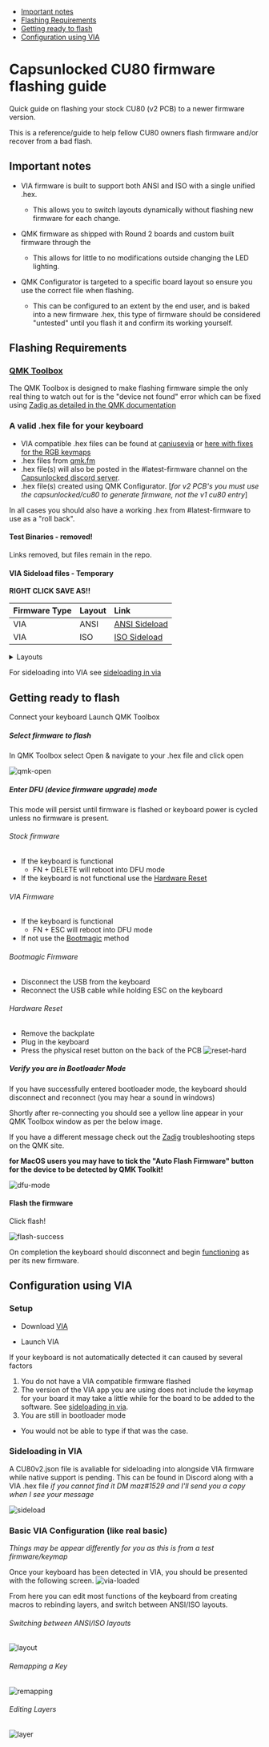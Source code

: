  * [Important notes](#important-notes)
  * [Flashing Requirements](#flashing-requirements)
  * [Getting ready to flash](#getting-ready-to-flash)
  * [Configuration using VIA](#configuration-using-via)

# Capsunlocked CU80 firmware flashing guide

Quick guide on flashing your stock CU80 (v2 PCB) to a newer firmware version.

This is a reference/guide to help fellow CU80 owners flash firmware and/or recover from a bad flash.

## Important notes

- VIA firmware is built to support both ANSI and ISO with a single unified .hex.
  - This allows you to switch layouts dynamically without flashing new firmware for each change.

- QMK firmware as shipped with Round 2 boards and custom built firmware through the 
  - This allows for little to no modifications outside changing the LED lighting.

- QMK Configurator is targeted to a specific board layout so ensure you use the correct file when flashing.
  - This can be configured to an extent by the end user, and is baked into a new firmware .hex, this type of firmware should be considered "untested" until you flash it and confirm its working yourself.


## Flashing Requirements


### [QMK Toolbox](https://github.com/qmk/qmk_toolbox/releases/latest)
The QMK Toolbox is designed to make flashing firmware simple the only real thing to watch out for is the "device not found" error which can be fixed using [Zadig as detailed in the QMK documentation](https://docs.qmk.fm/#/driver_installation_zadig)


### A valid .hex file for your keyboard

- VIA compatible .hex files can be found at [caniusevia](https://caniusevia.com/docs/download_firmware/) or [here with fixes for the RGB keymaps](https://github.com/Xelus22/QMK-VIA-Hex)
- .hex files from [qmk.fm](https://qmk.fm)
- .hex file(s) will also be posted in the #latest-firmware channel on the [Capsunlocked discord server](https://discord.com/invite/c6Eytwc).
- .hex file(s) created using QMK Configurator. [*for v2 PCB's you must use the capsunlocked/cu80 to generate firmware, not the v1 cu80 entry*]

In all cases you should also have a working .hex from #latest-firmware to use as a "roll back". 

#### Test Binaries - removed!

Links removed, but files remain in the repo.

#### VIA Sideload files - Temporary

**RIGHT CLICK SAVE AS!!**

|Firmware Type |Layout|Link|
|:---|:---|:---|
|VIA|ANSI| [ANSI Sideload](https://github.com/maz0r/cu80-flashguide/raw/main/test_binaries/VIA/cu80_v2_ansi.json) |
|VIA|ISO| [ISO Sideload](https://github.com/maz0r/cu80-flashguide/raw/main/test_binaries/VIA/cu80_v2_iso.json) |


<details>
<summary>Layouts</summary>

![ansi_l1](img/ansi_v2_default_l1.JPG)
![ansi_l2](img/ansi_v2_default_l2.JPG)
![iso_l1](img/iso_v2_default_l1.JPG)
![iso_l2](img/iso_v2_default_l2.JPG)
</details>  



For sideloading into VIA see [sideloading in via](#sideloading-in-via)




## Getting ready to flash

Connect your keyboard
Launch QMK Toolbox

##### Select firmware to flash

In QMK Toolbox select Open & navigate to your .hex file and click open

![qmk-open](img/qmk-open.gif)


##### Enter DFU (device firmware upgrade) mode

This mode will persist until firmware is flashed or keyboard power is cycled unless no firmware is present.

###### Stock firmware

 - If the keyboard is functional  
    - FN + DELETE will reboot into DFU mode
 - If the keyboard is not functional use the [Hardware Reset](#hardware-reset)

###### VIA Firmware

 - If the keyboard is functional
   - FN + ESC will reboot into DFU mode
 - If not use the [Bootmagic](#bootmagic-firmware) method

###### Bootmagic Firmware

 - Disconnect the USB from the keyboard
 - Reconnect the USB cable while holding ESC on the keyboard

###### Hardware Reset

 - Remove the backplate
 - Plug in the keyboard
 - Press the physical reset button on the back of the PCB
![reset-hard](img/reset-hard.png)


##### Verify you are in Bootloader Mode

If you have successfully entered bootloader mode, the keyboard should disconnect and reconnect (you may hear a sound in windows) 

Shortly after re-connecting you should see a yellow line appear in your QMK Toolbox window as per the below image.

If you have a different message check out the [Zadig](https://docs.qmk.fm/#/driver_installation_zadig) troubleshooting steps on the QMK site.

**for MacOS users you may have to tick the "Auto Flash Firmware" button for the device to be detected by QMK Toolkit!**

![dfu-mode](img/dfu-mode.png)

#### Flash the firmware

Click flash!

![flash-success](img/flashing.gif)

On completion the keyboard should disconnect and begin <u>functioning</u> as per its new firmware.



## Configuration using VIA

### Setup
- Download [VIA](https://github.com/the-via/releases/releases/latest)

- Launch VIA
  

If your keyboard is not automatically detected it can caused by several factors

1. You do not have a VIA compatible firmware flashed
2. The version of the VIA app you are using does not include the keymap for your board it may take a little while for the board to be added to the software. See [sideloading in via](#sideloading-in-via).
3. You are still in bootloader mode
  - You would not be able to type if that was the case.


### Sideloading in VIA

A CU80v2.json file is avaliable for sideloading into alongside VIA firmware while native support is pending.
This can be found in Discord along with a VIA .hex file *if you cannot find it DM maz#1529 and I'll send you a copy when I see your message*

![sideload](img/sideload.gif)


### Basic VIA Configuration (like real basic)

*Things may be appear differently for you as this is from a test firmware/keymap*

Once your keyboard has been detected in VIA, you should be presented with the following screen.
![via-loaded](img/via-loaded.png)

From here you can edit most functions of the keyboard from creating macros to rebinding layers, and switch between ANSI/ISO layouts.

###### Switching between ANSI/ISO layouts


![layout](img/layout.gif)


###### Remapping a Key


![remapping](img/remap.gif)


###### Editing Layers


![layer](img/layer.gif)


